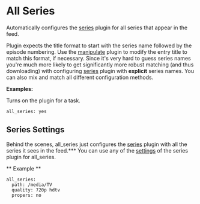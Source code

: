 # All Series

Automatically configures the [series](/Plugins/series) plugin for all series that appear in the feed.

Plugin expects the title format to start with the series name followed by the episode numbering. Use the [manipulate](/Plugins/manipulate) plugin to modify the entry title to match this format, if necessary. Since it's very hard to guess series names you're much more likely to get significantly more robust matching (and thus downloading) with configuring [series](/Plugins/series) plugin with **explicit** series names. You can also mix and match all different configuration methods.

**Examples:**

Turns on the plugin for a task.

```
all_series: yes
```

## Series Settings

Behind the scenes, all_series just configures the [series](/Plugins/series) plugin with all the series it sees in the feed.*** You can use any of the [settings](/Plugins/series#Settings) of the series plugin for all_series.

** Example **

```
all_series:
  path: /media/TV
  quality: 720p hdtv
  propers: no
```

